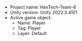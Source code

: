 <!-- UNITY CODE ASSIST INSTRUCTIONS START -->
- Project name: HexTech-Team-6
- Unity version: Unity 2022.3.45f1
- Active game object:
  - Name: Player
  - Tag: Player
  - Layer: Default
<!-- UNITY CODE ASSIST INSTRUCTIONS END -->
